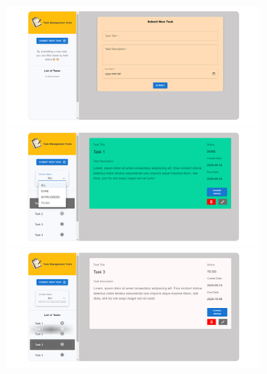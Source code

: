 ![starting page for task management which show submit new task from](./Image%20of%20UI/Starting%20UI%20page.png)
![show task details and filter bar for choose status](./Image%20of%20UI/Showing%20task%20details%20and%20filter%20Status.png)
![Drag and Drop to reoder task](./Image%20of%20UI/Drag%20and%20Drop%20to%20reorder%20task%20list.png)
